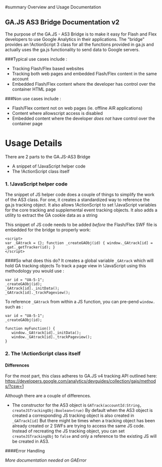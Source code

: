 #summary Overview and Usage Documentation

## GA.JS AS3 Bridge Documentation v2

The purpose of the GA.JS - AS3 Bridge is to make it easy for Flash and Flex developers to use Google Analytics in their applications. The "bridge" provides an !ActionScript 3 class for all the functions provided in ga.js and actually uses the ga.js functionality to send data to Google servers.

###Typical use cases include :
  * Tracking Flash/Flex based websites 
  * Tracking both web pages and embedded Flash/Flex content in the same account
  * Embedded Flash/Flex content where the developer has control over the container HTML page

###Non use cases include :
  * Flash/Flex content not on web pages (ie. offline AIR applications)
  * Content where allowscript access is disabled
  * Embedded content where the developer *does not* have control over the container page


# Usage Details

There are 2 parts to the GA.JS-AS3 Bridge
  * A snippet of !JavaScript helper code
  * The !ActionScript class itself 

### 1. !JavaScript helper code
 
The snippet of JS helper code does a couple of things to simplify the work of the AS3 class. For one, it creates a standardized way to reference the ga.js tracking object. It also allows !ActionScript to set !JavaScript variables for the core tracking and supplemental event tracking objects. It also adds a utility to extract the GA cookie data as a string

This snippet of JS code needs to be added *before* the Flash/Flex SWF file is embedded for the bridge to properly work:


    <script>
    var _GAtrack = {}; function _createGAObj(id) { window._GAtrack[id] = _gat._getTracker(id); }
    </script>


####So what does this do?
It creates a global variable `_GAtrack` which will hold GA tracking objects
To track a page view in !JavaScript using this methodology you would use :

    var id = "UA-5-1";
    _createGAObj(id);
    _GAtrack[id]._initData();
    _GAtrack[id]._trackPageview();


To reference `_GAtrack` from within a JS function, you can pre-pend `window.` such as :

    var id = "UA-5-1";
    _createGAObj(id);  
    
    function myFunction() {
       window._GAtrack[id]._initData();
       window._GAtrack[id]._trackPageview();
    }


### 2. The !ActionScript class itself

#### Differences
For the most part, this class adheres to GA.JS v4 tracking API outlined here:
https://developers.google.com/analytics/devguides/collection/gajs/methods/?csw=1

Although there are a couple of differences.

  * The constructor for the AS3 object is `GATrack(accountId:String, createJSTrackingObj:Boolean=true)` By default when the AS3 object is created a corresponding JS tracking object is also created in `_GATrack[id]` But there might be times when a tracking object has been already created or 2 SWFs are trying to access the same JS code. Instead of recreating the JS tracking object, you can set `createJSTrackingObj` to `false` and only a reference to the existing JS will be created in AS3. 


####Error Handling

_More documentation needed on GAError_